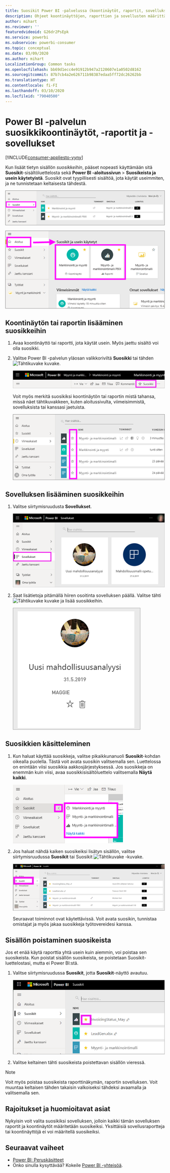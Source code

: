 ```yaml
---
title: Suosikit Power BI -palvelussa (koontinäytöt, raportit, sovellukset)
description: Ohjeet koontinäyttöjen, raporttien ja sovellusten määrittämisestä suosikeiksi Power BI -palvelussa
author: mihart
ms.reviewer: ''
featuredvideoid: G26dr2PsEpk
ms.service: powerbi
ms.subservice: powerbi-consumer
ms.topic: conceptual
ms.date: 03/09/2020
ms.author: mihart
LocalizationGroup: Common tasks
ms.openlocfilehash: bb69d1ecc4e91912b947a2120607e1a0502d8162
ms.sourcegitcommit: 87b7cb4a2e626711b98387edaa5ff72dc26262bb
ms.translationtype: HT
ms.contentlocale: fi-FI
ms.lasthandoff: 03/10/2020
ms.locfileid: "79040500"
---
```

# <a name="favorite-dashboards-reports-and-apps-in-the-power-bi-service"></a>Power BI -palvelun suosikkikoontinäytöt, -raportit ja -sovellukset

[!INCLUDE[consumer-appliesto-yyny](../includes/consumer-appliesto-yyny.md)]

Kun lisäät tietyn sisällön *suosikkeihin*, pääset nopeasti käyttämään sitä **Suosikit**-sisältöluettelosta sekä **Power BI -aloitussivun** > **Suosikeista ja usein käytetyistä**. Suosikit ovat tyypillisesti sisältöä, jota käytät useimmiten, ja ne tunnistetaan keltaisesta tähdestä.

   ![Suosikit-kuvake](./media/end-user-favorite/power-bi-favorite-nav.png)

   ![Suosikit ja usein käytetyt -kuvake](./media/end-user-favorite/power-bi-home.png)

## <a name="add-a-dashboard-or-report-as-a-favorite"></a>Koontinäytön tai raportin lisääminen suosikkeihin

1. Avaa koontinäyttö tai raportti, jota käytät usein. Myös jaettu sisältö voi olla suosikki.

2. Valitse Power BI -palvelun yläosan valikkoriviltä **Suosikki** tai tähden ![Tähtikuvake](./media/end-user-favorite/power-bi-favorite-icon.png) kuvake.
   
   ![Suosikki-kuvake](./media/end-user-favorite/power-bi-favorite.png)
   
   Voit myös merkitä suosikiksi koontinäytön tai raportin mistä tahansa, missä näet tähtikuvakkeen, kuten aloitussivulta, viimeisimmistä, sovelluksista tai kanssasi jaetuista. 
   
   ![Koontinäyttö-välilehti, jossa on keltainen tähti](./media/end-user-favorite/power-bi-recent.png)

## <a name="add-an-app-as-a-favorite"></a>Sovelluksen lisääminen suosikkeihin

1. Valitse siirtymisruudusta **Sovellukset**.

   ![Koontinäyttö](./media/end-user-favorite/power-bi-app.png)

2. Saat lisätietoja pitämällä hiiren osoitinta sovelluksen päällä. Valitse tähti ![Tähtikuvake](./media/end-user-favorite/power-bi-favorite-icon.png) kuvake ja lisää suosikkeihin.
   
   ![Hiiren osoittimen pitäminen sovelluksen päällä](./media/end-user-favorite/power-bi-hover-app.png)

## <a name="work-with-favorites"></a>Suosikkien käsitteleminen
1. Kun haluat käyttää suosikkeja, valitse pikaikkunanuoli **Suosikit**-kohdan oikealla puolella. Tästä voit avata suosikin valitsemalla sen. Luettelossa on enintään viisi suosikkia aakkosjärjestyksessä. Jos suosikkeja on enemmän kuin viisi, avaa suosikkisisältöluettelo valitsemalla **Näytä kaikki**. 
   
   ![Suosikit-pikaikkuna](./media/end-user-favorite/power-bi-favorite-flyout.png)
2. Jos haluat nähdä kaiken suosikeiksi lisätyn sisällön, valitse siirtymisruudussa **Suosikit** tai Suosikit ![Tähtikuvake](./media/end-user-favorite/power-bi-favorites-icon.png) -kuvake. 
   
    ![Suosikit-ikkuna](./media/end-user-favorite/power-bi-fav-screen.png)
   
   Seuraavat toiminnot ovat käytettävissä. Voit avata suosikin, tunnistaa omistajat ja myös jakaa suosikkeja työtovereidesi kanssa.

## <a name="unfavorite-content"></a>Sisällön poistaminen suosikeista
Jos et enää käytä raporttia yhtä usein kuin aiemmin, voi poistaa sen suosikeista. Kun poistat sisällön suosikeista, se poistetaan Suosikit-luettelostasi, mutta ei Power BI:stä.

1. Valitse siirtymisruudussa **Suosikit**, jotta **Suosikit**-näyttö avautuu.
   
   ![Suosikit-näyttö](./media/end-user-favorite/power-bi-un-favorite.png)
2. Valitse keltainen tähti suosikeista poistettavan sisällön vieressä.

> [!NOTE]
> Voit myös poistaa suosikeista raporttinäkymän, raportin sovelluksen. Voit muuntaa keltaisen tähden takaisin valkoiseksi tähdeksi avaamalla ja valitsemalla sen. 
> 
> 
## <a name="limitations-and-considerations"></a>Rajoitukset ja huomioitavat asiat
Nykyisin voit valita suosikiksi sovelluksen, jolloin kaikki tämän sovelluksen raportit ja koontinäytöt määritetään suosikeiksi. Yksittäisiä sovellusraportteja tai koontinäyttöjä ei voi määritellä suosikeiksi. 

## <a name="next-steps"></a>Seuraavat vaiheet
- [Power BI: Peruskäsitteet](end-user-basic-concepts.md)
- Onko sinulla kysyttävää? Kokeile [Power BI -yhteisöä](https://community.powerbi.com/).

